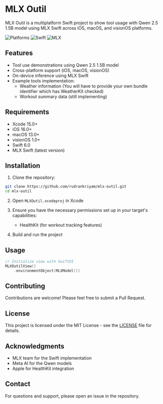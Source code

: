 # MLX Outil

MLX Outil is a multiplatform Swift project to show tool usage with Qwen 2.5 1.5B model using MLX Swift across iOS, macOS, and visionOS platforms.

![Platforms](https://img.shields.io/badge/Platforms-iOS%2016.0+%20|%20macOS%2013.0+%20|%20visionOS%201.0+-lightgrey)
![Swift](https://img.shields.io/badge/Swift-6.0-orange)
![MLX](https://img.shields.io/badge/MLX-latest-blue)

## Features

- Tool use demonstrations using Qwen 2.5 1.5B model
- Cross-platform support (iOS, macOS, visionOS)
- On-device inference using MLX Swift
- Example tools implementation:
  - Weather information (You will have to provide your own bundle identifier which has WeatherKit checked)
  - Workout summary data (still implementing)

## Requirements

- Xcode 15.0+
- iOS 16.0+
- macOS 13.0+
- visionOS 1.0+
- Swift 6.0
- MLX Swift (latest version)

## Installation

1. Clone the repository:
```bash
git clone https://github.com/rudrankriyam/mlx-outil.git
cd mlx-outil
```

2. Open `MLXOutil.xcodeproj` in Xcode

3. Ensure you have the necessary permissions set up in your target's capabilities:
   - HealthKit (for workout tracking features)

4. Build and run the project

## Usage

```swift
// Initialize view with SwiftUI
MLXOutilView()
    .environmentObject(MLXModel())
```

## Contributing

Contributions are welcome! Please feel free to submit a Pull Request.

## License

This project is licensed under the MIT License - see the [LICENSE](LICENSE) file for details.

## Acknowledgments

- MLX team for the Swift implementation
- Meta AI for the Qwen models
- Apple for HealthKit integration

## Contact
For questions and support, please open an issue in the repository.
